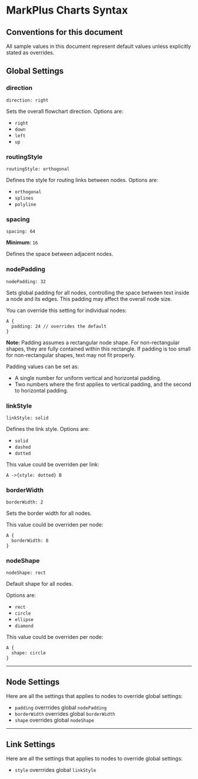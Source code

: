 # MarkPlus Charts Syntax

## Conventions for this document

All sample values in this document represent default values unless explicitly stated as overrides.

## Global Settings

### direction

```
direction: right
```

Sets the overall flowchart direction.
Options are:

- `right`
- `down`
- `left`
- `up`

### routingStyle

```
routingStyle: orthogonal
```

Defines the style for routing links between nodes.
Options are:

- `orthogonal`
- `splines`
- `polyline`

### spacing

```
spacing: 64
```

**Minimum**: `16`

Defines the space between adjacent nodes.

### nodePadding

```
nodePadding: 32
```

Sets global padding for all nodes, controlling the space between text inside a node and its edges. This padding may affect the overall node size.

You can override this setting for individual nodes:

```
A {
  padding: 24 // overrides the default
}
```

**Note:** Padding assumes a rectangular node shape. For non-rectangular shapes, they are fully contained within this rectangle. If padding is too small for non-rectangular shapes, text may not fit properly.

Padding values can be set as:

- A single number for uniform vertical and horizontal padding.
- Two numbers where the first applies to vertical padding, and the second to horizontal padding.

### linkStyle

```
linkStyle: solid
```

Defines the link style.
Options are:

- `solid`
- `dashed`
- `dotted`

This value could be overriden per link:

```
A ->{style: dotted} B
```

### borderWidth

```
borderWidth: 2
```

Sets the border width for all nodes.

This value could be overriden per node:

```
A {
  borderWidth: 8
}
```

### nodeShape

```
nodeShape: rect
```

Default shape for all nodes.

Options are:

- `rect`
- `circle`
- `ellipse`
- `diamond`

This value could be overriden per node:

```
A {
  shape: circle
}
```

---

## Node Settings

Here are all the settings that applies to nodes to override global settings:

- `padding` overrrides global `nodePadding`
- `borderWidth` overrides global `borderWidth`
- `shape` overrides global `nodeShape`

---

## Link Settings

Here are all the settings that applies to nodes to override global settings:

- `style` overrrides global `linkStyle`
